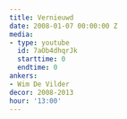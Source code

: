 ```yaml
---
title: Vernieuwd
date: 2008-01-07 00:00:00 Z
media:
- type: youtube
  id: 7aOb4dhqrJk
  starttime: 0
  endtime: 0
ankers:
- Wim De Vilder
decor: 2008-2013
hour: '13:00'
---
```


